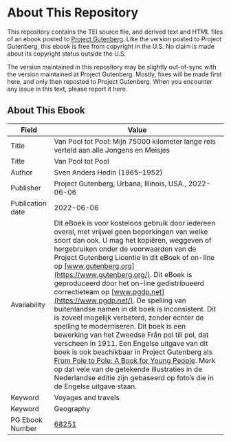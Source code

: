 # About This Repository

This repository contains the TEI source file, and derived text and HTML files of an ebook posted to [Project Gutenberg](https://www.gutenberg.org/). Like the version posted to Project Gutenberg, this ebook is free from copyright in the U.S. No claim is made about its copyright status outside the U.S.

The version maintained in this repository may be slightly out-of-sync with the version maintained at Project Gutenberg. Mostly, fixes will be made first here, and only then reposted to Project Gutenberg. When you encounter any issue in this text, please report it here.

## About This Ebook

| Field | Value |
|-------|-------|
| Title | Van Pool tot Pool: Mijn 75000 kilometer lange reis verteld aan alle Jongens en Meisjes |
| Title | Van Pool tot Pool |
| Author | Sven Anders Hedin (1865–1952) |
| Publisher | Project Gutenberg, Urbana, Illinois, USA., 2022-06-06 |
| Publication date | 2022-06-06 |
| Availability | Dit eBoek is voor kosteloos gebruik door iedereen overal, met vrijwel geen beperkingen van welke soort dan ook. U mag het kopiëren, weggeven of hergebruiken onder de voorwaarden van de Project Gutenberg Licentie in dit eBoek of on-line op [www.gutenberg.org](https://www.gutenberg.org/). Dit eBoek is geproduceerd door het on-line gedistribueerd correctieteam op [www.pgdp.net](https://www.pgdp.net/). De spelling van buitenlandse namen in dit boek is inconsistent. Dit is zoveel mogelijk verbeterd, zonder echter de spelling te moderniseren. Dit boek is een bewerking van het Zweedse Från pol till pol, dat verscheen in 1911. Een Engelse uitgave van dit boek is ook beschikbaar in Project Gutenberg als [From Pole to Pole: A Book for Young People](https://www.gutenberg.org/ebooks/20709). Merk op dat vele van de getekende illustraties in de Nederlandse editie zijn gebaseerd op foto’s die in de Engelse uitgave staan. |
| Keyword | Voyages and travels |
| Keyword | Geography |
| PG Ebook Number | [68251](https://www.gutenberg.org/ebooks/68251) |
